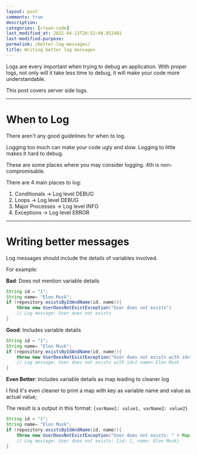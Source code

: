 ```yaml
---
layout: post
comments: true
description:
categories: [clean-code]
last_modified_at: 2022-04-13T20:52:08.052481
last-modified-purpose:
permalink: /better-log-messages/
title: Writing better log messages
---
```


Logs are every important when trying to debug an application. With proper logs, not only will it take less time to debug, it will make your code more understandable.

This post covers server side logs.

***

# **When to Log**

There aren't any good guidelines for when to log.

Logging too much can make your code ugly and slow. Logging to little makes it hard to debug.

These are some places where you may consider logging. 4th is non-compromisable.

There are 4 main places to log:
1. Conditionals -> Log level DEBUG
2. Loops -> Log level DEBUG
3. Major Processes -> Log level INFO
4. Exceptions -> Log level ERROR

***

# **Writing better messages**

Log messages should include the details of variables involved.

For example:

**Bad**: Does not mention variable details

```java
String id = "1";
String name= "Elon Musk";
if (repository.existsByIdAndName(id, name)){
    throw new UserDoesNotExistException("User does not exists")
    // Log message: User does not exists
}
```

**Good**: Includes variable details

```java
String id = "1";
String name= "Elon Musk";
if (repository.existsByIdAndName(id, name)){
    throw new UserDoesNotExistException("User does not exists with id="+id + " name= "+ name);
    // Log message: User does not exists with id=1 name= Elon Musk
}
```

**Even Better**: Includes variable details as map leading to cleaner log

I find it's even cleaner to print a map with key as variable name and value as actual value;

The result is a output in this format: `{varName1: value1, varName2: value2}`

```java
String id = "1";
String name= "Elon Musk";
if (repository.existsByIdAndName(id, name)){
    throw new UserDoesNotExistException("User does not exists: " + Map.of("id", id, "name", name));
    // Log message: User does not exists: {id: 1, name: Elon Musk}
}
```